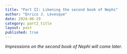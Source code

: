```yaml
---
title: "Part II: Likening the second book of Nephi"
author: "Enrico J. Lévesque"
date: 2024-06-29
category: part2_title
layout: post
published: true
---
```


*Impressions on the second book of Nephi will come later.*
